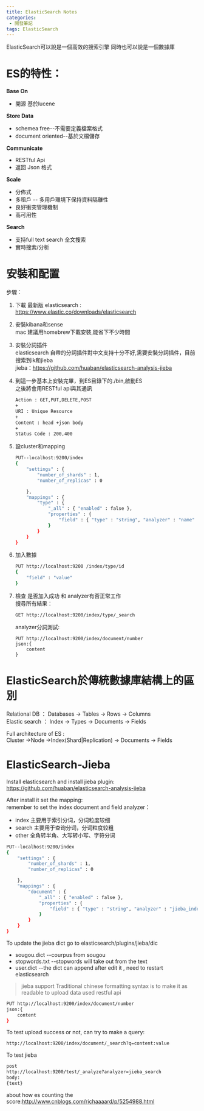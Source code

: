 ```yaml
---
title: ElasticSearch Notes
categories:
 - 開發筆記
tags: ElasticSearch
---
```


ElasticSearch可以說是一個高效的搜索引擎
同時也可以說是一個數據庫

# ES的特性：
**Base On**
 - 開源 基於lucene

**Store Data**
 - schemea free--不需要定義檔案格式
 - document oriented--基於文檔儲存

**Communicate**
 - RESTful Api
 - 返回 Json 格式

**Scale**
 - 分佈式
 - 多租戶 -- 多用戶環境下保持資料隔離性
 - 良好衝突管理機制
 - 高可用性
 
**Search**
 - 支持full text search 全文搜索
 - 實時搜索/分析

# 安裝和配置
步驟：
 1. 下載 最新版 elasticsearch : https://www.elastic.co/downloads/elasticsearch
 2. 安裝kibana和sense  
    mac 建議用homebrew下載安裝,能省下不少時間
 3. 安裝分詞插件  
    elasticsearch 自帶的分詞插件對中文支持十分不好,需要安裝分詞插件，目前搜索到ik和jieba  
    jieba：https://github.com/huaban/elasticsearch-analysis-jieba
 4. 到這一步基本上安裝完畢，到ES目錄下的./bin,啟動ES  
    之後將會用RESTful api與其通訊  
    
    ```sh
    Action : GET,PUT,DELETE,POST
    +
    URI : Unique Resource
    +
    Content : head +json body
    +
    Status Code : 200,400
    ```
    
 5. 設cluster和mapping  
    ```sh
    PUT--localhost:9200/index
    {
        "settings" : {
            "number_of_shards" : 1,
            "number_of_replicas" : 0
    
        },
        "mappings" : {
            "type" : {
                "_all" : { "enabled" : false },
                "properties" : {
                    "field" : { "type" : "string", "analyzer" : "name" }
                }
            }
        }
    }
    ```
 6. 加入數據
 
     ```sh
     PUT http://localhost:9200 /index/type/id
     {
         "field" : "value"
     }
     ```
     
  7. 檢查 是否加入成功 和 analyzer有否正常工作  
    搜尋所有結果：  
      ```
      GET http://localhost:9200/index/type/_search
      ```
     analyzer分詞測試:  
      ```
      PUT http://localhost:9200/index/document/number
      json:{
          content
      }
      ```

# ElasticSearch於傳統數據庫結構上的區別
Relational DB ： Databases -> Tables -> Rows -> Columns  
Elastic search ： Index   -> Types  -> Documents -> Fields  

Full architecture of ES :  
Cluster ->Node ->Index(Shard|Replication) -> Documents -> Fields



# ElasticSearch-Jieba

Install elasticsearch and install jieba plugin:  
https://github.com/huaban/elasticsearch-analysis-jieba  

After install it set the mapping:  
remember to set the index document and field  analyzer：
  - index 主要用于索引分词，分词粒度较细
  - search 主要用于查询分词，分词粒度较粗
  - other 全角转半角、大写转小写、字符分词
```sh
PUT--localhost:9200/index
{
    "settings" : {
        "number_of_shards" : 1,
        "number_of_replicas" : 0

    },
    "mappings" : {
        "document" : {
            "_all" : { "enabled" : false },
            "properties" : {
                "field" : { "type" : "string", "analyzer" : "jieba_index", "search_analyzer" : "jieba_search" }
            }
        }
    }
}
```

To update the jieba dict
go to elasticsearch/plugins/jieba/dic
  - sougou.dict --courpus from sougou
  - stopwords.txt --stopwords will take out from the text
  - user.dict --the dict can append
after edit it , need to restart elasticsearch
> jieba support Traditional chinese
> formatting syntax is to make it as readable
to upload data used restful api
```sh
PUT http://localhost:9200/index/document/number
json:{
    content
}
```

To test upload success or not, can try to make a query:
```sh
http://localhost:9200/index/document/_search?q=content:value
```

To test jieba  
```sh
post
http://localhost:9200/test/_analyze?analyzer=jieba_search
body:
{text}
```

about how es counting the score:http://www.cnblogs.com/richaaaard/p/5254988.html